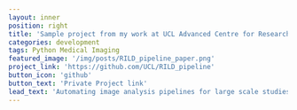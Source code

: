 ```yaml
---
layout: inner
position: right
title: 'Sample project from my work at UCL Advanced Centre for Research Computing'
categories: development
tags: Python Medical Imaging
featured_image: '/img/posts/RILD_pipeline_paper.png'
project_link: 'https://github.com/UCL/RILD_pipeline'
button_icon: 'github'
button_text: 'Private Project link'
lead_text: 'Automating image analysis pipelines for large scale studies of radiation induced lung damage'
---
```


